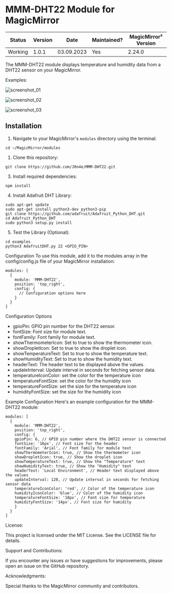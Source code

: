 # MMM-DHT22 Module for MagicMirror

| Status  | Version | Date | Maintained? |MagicMirror² Version |
| ------------- | ------------- | ------------- | ------------- |------------- |
| Working  | 1.0.1  | 03.09.2023  | Yes  | 2.24.0 |

The MMM-DHT22 module displays temperature and humidity data from a DHT22 sensor on your MagicMirror.

Examples:

![screenshot_01](https://github.com/J0n4e/MMM-DHT22/assets/25276418/0d85cc54-2cb8-4f64-b31f-2e00e5c2e0b5)

![screenshot_02](https://github.com/J0n4e/MMM-DHT22/assets/25276418/9881f059-bf93-4138-94ea-4e267863c68b)

![screenshot_03](https://github.com/J0n4e/MMM-DHT22/assets/25276418/3aada7c4-041d-4a9b-8ed0-98fb95902fb1)

## Installation

1. Navigate to your MagicMirror's `modules` directory using the terminal:
````
cd ~/MagicMirror/modules
````

1. Clone this repository:
````
git clone https://github.com/J0n4e/MMM-DHT22.git
````

3. Install required dependencies:
````
npm install
````

4. Install Adafruit DHT Library:
````
sudo apt-get update
sudo apt-get install python3-dev python3-pip
git clone https://github.com/adafruit/Adafruit_Python_DHT.git
cd Adafruit_Python_DHT
sudo python3 setup.py install
````

5. Test the Library (Optional):
````
cd examples
python3 AdafruitDHT.py 22 <GPIO_PIN>
````
   
Configuration
To use this module, add it to the modules array in the config/config.js file of your MagicMirror installation:

````
modules: [
  {
    module: 'MMM-DHT22',
    position: 'top_right',
    config: {
      // Configuration options here
    }
  }
]
````


Configuration Options
* gpioPin: GPIO pin number for the DHT22 sensor.
* fontSize: Font size for module text.
* fontFamily: Font family for module text.
* showThermometerIcon: Set to true to show the thermometer icon.
* showDropletIcon: Set to true to show the droplet icon.
* showTemperatureText: Set to true to show the temperature text.
* showHumidityText: Set to true to show the humidity text.
* headerText: The header text to be displayed above the values.
* updateInterval: Update interval in seconds for fetching sensor data.
* temperatureIconColor: set the color for the temperature icon
* temperatureFontSize: set the color for the humidity icon
* temperatureFontSize: set the size for the temperature icon
* humidityFontSize: set the size for the humidity icon

Example Configuration
Here's an example configuration for the MMM-DHT22 module:

````
modules: [
  {
    module: 'MMM-DHT22',
    position: 'top_right',
    config: {
    gpioPin: 6, // GPIO pin number where the DHT22 sensor is connected
    fontSize: '16px', // Font size for the header
    fontFamily: 'Arial', // Font family for module text
    showThermometerIcon: true, // Show the thermometer icon
    showDropletIcon: true, // Show the droplet icon
    showTemperatureText: true, // Show the "Temperature" text
    showHumidityText: true, // Show the "Humidity" text
    headerText: 'Local Environment', // Header text displayed above the values
    updateInterval: 120, // Update interval in seconds for fetching sensor data
    temperatureIconColor: 'red', // Color of the temperature icon
    humidityIconColor: 'blue', // Color of the humidity icon
    temperatureFontSize: '18px', // Font size for temperature
    humidityFontSize: '14px', // Font size for humidity
    }
  }
]
````
License:

This project is licensed under the MIT License. See the LICENSE file for details.

Support and Contributions:

If you encounter any issues or have suggestions for improvements, please open an issue on the GitHub repository.

Acknowledgments:

Special thanks to the MagicMirror community and contributors.
